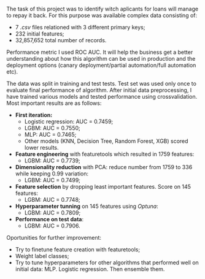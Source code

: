 The task of this project was to identify witch aplicants for loans will manage to repay it back.
For this purpose was available complex data consisting of:
- 7 *.csv* files relationed with 3 different primary keys;
- 232 initial features;
- 32,857,652 total number of records.

Performance metric I used ROC AUC. It will help the business get a better understanding about how this algorithm can be used in production and the deployment options (canary deployment/partial automation/full automation etc).

The data was split in training and test tests. Test set was used only once to evaluate final performance of algorithm.
After initial data preprocessing, I have trained various models and tested performance using crossvalidation. Most important results are as follows:
- **First iteration:**
    - Logistic regression: AUC = 0.7459;
    - LGBM: AUC = 0.7550;
    - MLP: AUC = 0.7465;
    - Other models (KNN, Decision Tree, Random Forest, XGB) scored lower results.
- **Feature engineering** with featuretools which resulted in 1759 features:
    - LGBM: AUC = 0.7739;
- **Dimensionality reduction** with PCA: reduce number from 1759 to 336 while keeping 0.99 variation:
    - LGBM: AUC = 0.7499;
- **Feature selection** by dropping least important features. Score on 145 features:
    - LGBM: AUC = 0.7748;
- **Hyperparameter tunning** on 145 features using *Optuna*:
    - LGBM: AUC = 0.7809;
- **Performance on test data**:
    - LGBM: AUC = 0.7906.

Oportunities for further improvement:
- Try to finetune feature creation with featuretools;
- Weight label classes;
- Try to tune hyperparameters for other algorithms that performed well on initial data: MLP. Logistic regression. Then ensemble them.
